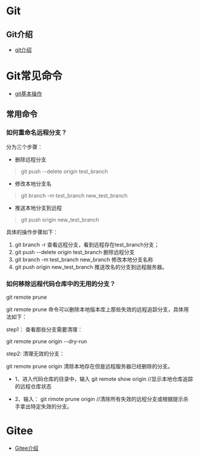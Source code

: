
# Git

## Git介绍 

* [git介绍](https://www.cnblogs.com/tugenhua0707/p/4050072.html)


# Git常见命令

* [git基本操作](https://www.runoob.com/git/git-basic-operations.html)


## 常用命令

### 如何重命名远程分支？

分为三个步骤：

* 删除远程分支

>git push --delete origin test_branch

* 修改本地分支名

>git branch -m test_branch new_test_branch

* 推送本地分支到远程

>git push origin new_test_branch

具体的操作步骤如下：

1. git branch -r 查看远程分支，看到远程存在test_branch分支；
2. git push --delete origin test_branch 删除远程分支 
3. git branch -m test_branch new_branch 修改本地分支名称
4. git push origin new_test_branch 推送改名的分支到远程服务器。 



### 如何移除远程代码仓库中的无用的分支？

  git remote prune 
   
  git remote prune 命令可以删除本地版本库上那些失效的远程追踪分支，具体用法如下：

   step1： 查看那些分支需要清理：

   git remote prune origin --dry-run

step2: 清理无效的分支：

  git remote prune origin 清除本地存在但是远程服务器已经删除的分支。

 * 1、进入代码仓库的目录中，输入
git remote show origin   //显示本地仓库追踪的远程仓库状态

* 2、输入：
git rimote prune origin   //清除所有失效的远程分支或根据提示杀手拿出特定失效的分支。


# Gitee

* [Gitee介绍](https://github.com/geekist/developer_guide/blob/main/git/gitee.md)

